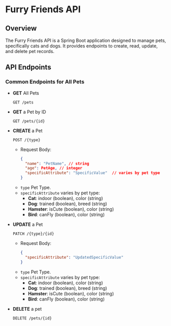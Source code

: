 # Furry Friends API

## Overview

The Furry Friends API is a Spring Boot application designed to manage pets, specifically cats and dogs. It provides endpoints to create, read, update, and delete pet records.


## API Endpoints

### Common Endpoints for All Pets

- **GET** All Pets
    ```http
    GET /pets
    ```

- **GET** a Pet by ID
    ```http
    GET /pets/{id}
    ```

- **CREATE** a Pet
    ```http
    POST /{type}
    ```
    - Request Body:
        ```json
        {
          "name": "PetName", // string
          "age": PetAge, // integer
          "specificAttribute": "SpecificValue"  // varies by pet type
        }
        ```
    - `type` Pet Type.
    - `specificAttribute` varies by pet type:
        - **Cat**: indoor (boolean), color (string)
        - **Dog**: trained (boolean), breed (string)
        - **Hamster**: isCute (boolean), color (string)
        - **Bird**: canFly (boolean), color (string)

- **UPDATE** a Pet
    ```http
    PATCH /{type}/{id}
    ```
    - Request Body:
        ```json
        {
          "specificAttribute": "UpdatedSpecificValue"
        }
        ```
    - `type` Pet Type.
    - `specificAttribute` varies by pet type:
        - **Cat**: indoor (boolean), color (string)
        - **Dog**: trained (boolean), breed (string)
        - **Hamster**: isCute (boolean), color (string)
        - **Bird**: canFly (boolean), color (string)


- **DELETE** a pet
    ```http
    DELETE /pets/{id}
    ```
